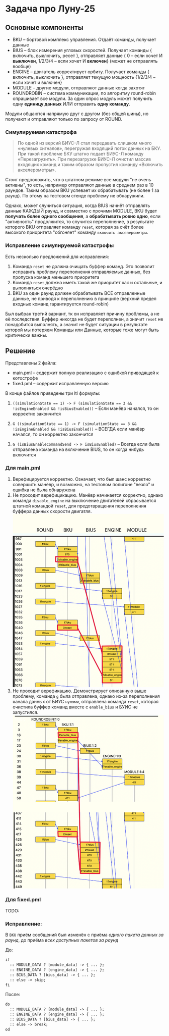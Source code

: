 # Задача про Луну-25

## Основные компоненты
- BKU – бортовой комплекс управления. Отдаёт команды, получает данные
- BIUS – блок измерения угловых скоростей. Получает команды { включить, выключить, ресет }, отправляет данные { 0 – если хочет И **выключен**, 1/2/3/4 – если хочет И **включен**} (может не отправлять вообще)
- ENGINE – двигатель корректирует орбиту. Получает команды { включить, выключить }, отправляет текущую мощность {1/2/3/4 – если хочет и включен}
- MODULE – другие модули, отправляют данные когда захотят
- ROUNDROBIN – система коммуникации, по алгоритму round-robin опрашивает все модули. За один опрос модуль может получить одну **единицу данных** ИЛИ отправить **одну команду**.

Модули общаются напрямую друг с другом (без общей шины), но получают и отправляют только по запросу от ROUND.

### Симулируемая катастрофа
> По одной из версий БИУС-Л стал передавать слишком много «нулевых сигналов», перегружая входящий поток данных на БКУ. При такой проблеме БКУ штатно подает БИУС-Л команду «Перезагрузить». При перезагрузке БИУС-Л очистил массив входящих команд и таким образом пропустил команду «Включить акселерометры».

Стоит предположить, что в штатном режиме все модули "не очень активны", то есть, например отправляют данные в среднем раз в 10 раундов. Таким образом BKU успевает их обрабатывать (не более 1 за раунд). По этому на тестовом стенде проблему не обнаружили.

Однако, может случиться ситуация, когда BIUS начнёт отправлять данные КАЖДЫЙ раунд, и совместно с прочими MODULE, BKU будет **получать более одного сообщения**, а **обрабатывать ровно одно**, если "активность" продолжится, то случится переполнение, в результате которого BKU отправляет команду `reset`, которая за счёт более высокого приоритета "обгоняет" команду `включить акселерометры`.

### Исправление симулируемой катастрофы

Есть несколько предложений для исправления:
1. Команда `reset` не должна очищать буффер команд. Это позволит исправить проблему переполнения отправляемых данных, без пропуска команд меньшего приоритета
2. Команда `reset` должна иметь такой же приоритет как и остальные, и выполняться очерёдно
3. BKU за один раунд должен обрабатывать ВСЕ отправленные данные, не приводя к переполнению в принципе (верхний предел входных команд гарантируется round-robin)

Был выбран третий вариант, тк он исправляет причину проблемы, а не её последствия. 
Буффер никогда не будет переполнен, а значит `reset` не понадобится выполнять, а значит не будет ситуации в результате которой мы потеряем Команды или Данные, которые тоже могут быть критически важны.

## Решение
Представлены 2 файла:
- main.pml – содержит полную реализацию с ошибкой приводящей к котострофе 
- fixed.pml – содержит исправленную версию

В конце файлов приведены три ltl формулы:
1. `((simulationState == 1) -> F (simulationState == 3 && !isEngineEnabled && !isBiusEnabled))` – Если манёвр начался, то он корректно закончится

2. `G ((simulationState == 1) -> F (simulationState == 3 && !isEngineEnabled && !isBiusEnabled))` – ВСЕГДА если манёвр начался, то он корректно закончится

3. `G (isBiusEnableCommandSend -> F isBiusEnabled)` – Всегда если была отправлена команда на включение BIUS, то он когда нибудь включится

### Для main.pml
1. Верефицируется корректно. Означает, что был шанс корректно совершить манёвр, и возможно, на тестовом полигоне "везло" и ошибка не была обнаружена
2. Не проходит верефицикацию. Манёвр начинается корректно, однако команда `disable_engine` на выключение двигателей сбрасывается штатной командой `reset`, для предотвращения переполнения буффера данных скорости двигатля. 
![img/main2w.png](img/main2w.png)
3. Не проходит верефикацию. Демонстрирует описанную выше проблему, команда `g` была отправлена, однако из-за переполнения канала данных от БИУС `нулями`, отправлена команда `reset`, которая очистила буффер команд вместе с `enable_bius` и БУИС не запустился.
![img/main3w.png](img/main3w.png)


### Для fixed.pml

TODO: 

### Исправление:
В `BKU` приём сообщений был изменён с приёма *одного пакета данных за раунд*, до приёма *всех доступных пакетов за раунд*

До:

```promela
if
  :: MODULE_DATA ? [module_data] -> { ... };
  :: ENGINE_DATA ? [engine_data] -> { ... };
  :: BIUS_DATA ? [bius_data] -> { ... };
  :: else -> skip;
fi
```

После:

```promela
do
  :: MODULE_DATA ? [module_data] -> { ... };
  :: ENGINE_DATA ? [engine_data] -> { ... };
  :: BIUS_DATA ? [bius_data] -> { ... };
  :: else -> break;
od
```